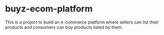# buyz-ecom-platform

This is a project to build an e-commerce platform where sellers can list their products and consumers can buy products listed by them.
